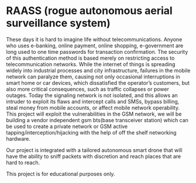 # RAASS (rogue autonomous aerial surveillance system) 
These days it is hard to imagine life without telecommunications. Anyone who uses e-banking, online payment, online shopping, e-government are long used to one time passwords for transaction confirmation. The security of this authentication method is based merely on restricting access to telecommunication networks. While the internet of things is spreading widely into industrial processes and city infrastructure, failures in the mobile network can paralyze them, causing not only occasional interruptions in smart home or car devices, which dissatisfied the operator’s customers, but also more critical consequences, such as traffic collapses or power outages.
Today the signaling network is not isolated, and this allows an intruder to exploit its flaws and intercept calls and SMSs, bypass billing, steal money from mobile accounts, or affect mobile network operability.
This project will exploit the vulnerabilities in the GSM network, we will be  building a vendor independent gsm bts(base transceiver station) which can be used to create a private network or GSM active tapping/interception/hijacking with the help of off the shelf networking hardware.

Our project is integrated with a tailored autonomous smart drone that will have the ability to sniff packets with discretion and reach places that are hard to reach.

This project is for educational purposes only.

